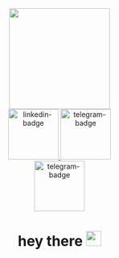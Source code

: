<div id="header" align="center">
  <img src="https://kratikal.com/blog/wp-content/uploads/2022/12/ezgif.com-gif-maker-1-1.gif" width="200"/>
  <div id="badges" align="center">
    <a href="https://www.linkedin.com/in/eugene-lipatsenko-563184183">
      <img src="https://img.shields.io/badge/LinkedIn-blue?logo=linkedin&logoColor=white&style=for-the-badge" width="100" alt="linkedin-badge"/>
    </a>
    <a href="https://t.me/steem287">
      <img src="https://img.shields.io/badge/Telegram-blue?logo=telegram&logoColor=white&style=for-the-badge" width="100" alt="telegram-badge"/>
    </a>
  </div>
  <a href="https://stemmy287.github.io/Portfolio/">
      <img src="https://img.shields.io/badge/Portfolio-red?style=for-the-badge" width="100" alt="telegram-badge"/>
  </a>
  <h1>
    hey there
    <img src="https://media.giphy.com/media/hvRJCLFzcasrR4ia7z/giphy.gif" width="30px"/>
  </h1>
</div>

 
